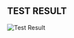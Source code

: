 ## TEST RESULT
![Test Result](https://github.com/SumaiyaTariqueLabiba/SystemVerilog-Verification/assets/127126354/9135cc0c-d8cf-41cf-b32e-edc0fe8a257b)
